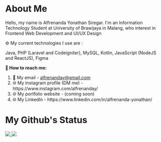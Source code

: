 <h1>About Me</h1>

<div id = "introduce-myself">
  <p> Hello, my name is Alfrenanda Yonathan Siregar. I'm an Information Technology Student at University of Brawijaya in Malang, who interest in Frontend Web Development and UI/UX Design </p>
  <p> ⚙ My current technologies I use are :</p>
  <p> Java, PHP (Laravel and Codeigniter), MySQL, Kotlin, JavaScript (NodeJS and ReactJS), Figma
<div>

<div id = "contact-me">
  <p style = "font-weight: bold">🔗 How to reach me:</p>
  <ol>
    <li> 📧 My email - <a href="mailto:alfrenanday@email.com">alfrenanday@gmail.com</a></li>
    <li> 🌐 My Instagram profile (DM me) - https://www.instagram.com/alfrenanday/ </li>
    <li> 🌐 My portfolio website - (coming soon) </li>
    <li> 🌐 My LinkedIn - https://www.linkedin.com/in/alfrenanda-yonathan/ </li>
  </ol>
</div>

 <h1>My Github's Status</h1>
<a href = "https://github.com/anuraghazra/github-readme-stats">
  <img src = "https://github-readme-stats.vercel.app/api?username=yonathansiregar&show_icons=true&theme=tokyonight&line_height=40px" />
</a>

<a href = "https://github.com/anuraghazra/github-readme-stats">
  <img src = "https://github-readme-stats.vercel.app/api/top-langs/?username=yonathansiregar&langs_count=5&theme=tokyonight" />
</a>
